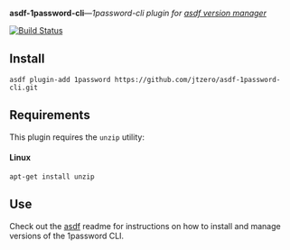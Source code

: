 **asdf-1password-cli**—_1password-cli plugin for [asdf version manager](https://asdf-vm.com)_

[![Build Status](https://github.com/samtgarson/asdf-1password/workflows/CI/badge.svg)](https://github.com/jtzero/asdf-1password-cli/actions)

## Install

```
asdf plugin-add 1password https://github.com/jtzero/asdf-1password-cli.git
```

## Requirements

This plugin requires the `unzip` utility:

#### Linux
`apt-get install unzip`

## Use

Check out the [asdf](https://github.com/asdf-vm/asdf) readme for instructions on how to install and manage versions of the 1password CLI.
